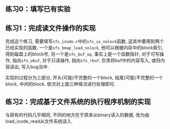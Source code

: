 ## 练习0：填写已有实验

## 练习1：完成读文件操作的实现

完成这个练习, 需要填写`sfs_inode.c`中的`sfs_io_nolock`函数, 这其中要用到两个已经实现的函数, 一个是`sfs_bmap_load_nolock`, 他可以根据内存中的block索引, 得到磁盘上的block号, 另一个是`sfs_buf_op`, 事实上是一个函数指针, 对于可写操作, 指向`sfs_wbuf`, 对于只读操作, 指向`sfs_rbuf`, 负责将buf中的内容写入, 或将内容读出, 写入bug当中. 

实现的过程分为三部分, 开头(可能)不完整的一个block, 结尾(可能)不完整的一个block, 中间的block. 依次对上面三种情况进行处理即可. 

## 练习2：完成基于文件系统的执行程序机制的实现

与原有的代码几乎相同, 不同的地方在于原来从binary读入的数据, 改为由load_icode_read从文件系统读入. 



